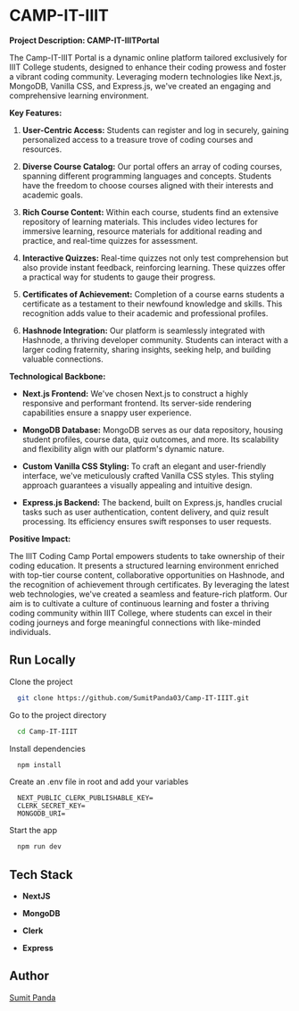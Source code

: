 
# CAMP-IT-IIIT

**Project Description: CAMP-IT-IIITPortal**

The Camp-IT-IIIT Portal is a dynamic online platform tailored exclusively for IIIT College students, designed to enhance their coding prowess and foster a vibrant coding community. Leveraging modern technologies like Next.js, MongoDB, Vanilla CSS, and Express.js, we've created an engaging and comprehensive learning environment.

**Key Features:**

1. **User-Centric Access:** Students can register and log in securely, gaining personalized access to a treasure trove of coding courses and resources.

2. **Diverse Course Catalog:** Our portal offers an array of coding courses, spanning different programming languages and concepts. Students have the freedom to choose courses aligned with their interests and academic goals.

3. **Rich Course Content:** Within each course, students find an extensive repository of learning materials. This includes video lectures for immersive learning, resource materials for additional reading and practice, and real-time quizzes for assessment.

4. **Interactive Quizzes:** Real-time quizzes not only test comprehension but also provide instant feedback, reinforcing learning. These quizzes offer a practical way for students to gauge their progress.

5. **Certificates of Achievement:** Completion of a course earns students a certificate as a testament to their newfound knowledge and skills. This recognition adds value to their academic and professional profiles.

6. **Hashnode Integration:** Our platform is seamlessly integrated with Hashnode, a thriving developer community. Students can interact with a larger coding fraternity, sharing insights, seeking help, and building valuable connections.

**Technological Backbone:**

- **Next.js Frontend:** We've chosen Next.js to construct a highly responsive and performant frontend. Its server-side rendering capabilities ensure a snappy user experience.

- **MongoDB Database:** MongoDB serves as our data repository, housing student profiles, course data, quiz outcomes, and more. Its scalability and flexibility align with our platform's dynamic nature.

- **Custom Vanilla CSS Styling:** To craft an elegant and user-friendly interface, we've meticulously crafted Vanilla CSS styles. This styling approach guarantees a visually appealing and intuitive design.

- **Express.js Backend:** The backend, built on Express.js, handles crucial tasks such as user authentication, content delivery, and quiz result processing. Its efficiency ensures swift responses to user requests.

**Positive Impact:**

The IIIT Coding Camp Portal empowers students to take ownership of their coding education. It presents a structured learning environment enriched with top-tier course content, collaborative opportunities on Hashnode, and the recognition of achievement through certificates. By leveraging the latest web technologies, we've created a seamless and feature-rich platform. Our aim is to cultivate a culture of continuous learning and foster a thriving coding community within IIIT College, where students can excel in their coding journeys and forge meaningful connections with like-minded individuals.


## Run Locally

Clone the project

```bash
  git clone https://github.com/SumitPanda03/Camp-IT-IIIT.git
```

Go to the project directory

```bash
  cd Camp-IT-IIIT
```

Install dependencies

```bash
  npm install
```

Create an .env file in root and add your variables

```
  NEXT_PUBLIC_CLERK_PUBLISHABLE_KEY=
  CLERK_SECRET_KEY=
  MONGODB_URI=
```

Start the app

```bash
  npm run dev
```

## Tech Stack

- **NextJS**

- **MongoDB**

- **Clerk**

- **Express**

## Author

[Sumit Panda](https://www.github.com/SumitPanda03)
